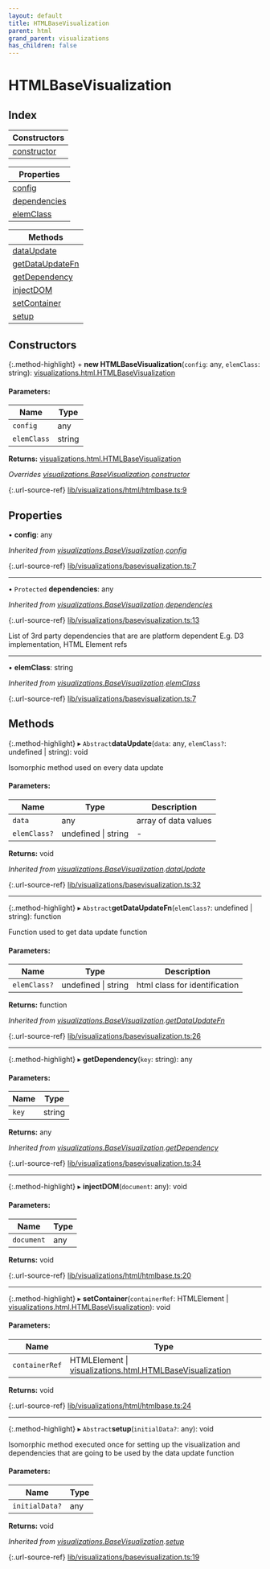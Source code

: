 ```yaml
---
layout: default
title: HTMLBaseVisualization
parent: html
grand_parent: visualizations
has_children: false
---
```


# HTMLBaseVisualization

## Index

| Constructors |
|-----------|
| [constructor](#constructor) |

| Properties |
|-----------|
| [config](#config) |
| [dependencies](#dependencies) |
| [elemClass](#elemclass) |

| Methods |
|-----------|
| [dataUpdate](#dataupdate) |
| [getDataUpdateFn](#getdataupdatefn) |
| [getDependency](#getdependency) |
| [injectDOM](#injectdom) |
| [setContainer](#setcontainer) |
| [setup](#setup) |

## Constructors

{:.method-highlight}
\+ **new HTMLBaseVisualization**(`config`: any, `elemClass`: string): [visualizations.html.HTMLBaseVisualization](../visualizations_html_htmlbasevisualization)

#### Parameters:

Name | Type |
------ | ------ |
`config` | any |
`elemClass` | string |

**Returns:** [visualizations.html.HTMLBaseVisualization](../visualizations_html_htmlbasevisualization)

*Overrides [visualizations.BaseVisualization](../visualizations_basevisualization).[constructor](../visualizations_basevisualization#constructor)*

{:.url-source-ref}
[lib/visualizations/html/htmlbase.ts:9](https://github.com/ascentcore/dataspot/blob/74b97e8/lib/visualizations/html/htmlbase.ts#L9)

## Properties

•  **config**: any

*Inherited from [visualizations.BaseVisualization](../visualizations_basevisualization).[config](../visualizations_basevisualization#config)*

{:.url-source-ref}
[lib/visualizations/basevisualization.ts:7](https://github.com/ascentcore/dataspot/blob/74b97e8/lib/visualizations/basevisualization.ts#L7)

___

• `Protected` **dependencies**: any

*Inherited from [visualizations.BaseVisualization](../visualizations_basevisualization).[dependencies](../visualizations_basevisualization#dependencies)*

{:.url-source-ref}
[lib/visualizations/basevisualization.ts:13](https://github.com/ascentcore/dataspot/blob/74b97e8/lib/visualizations/basevisualization.ts#L13)

List of 3rd party dependencies that are are platform dependent
E.g. D3 implementation, HTML Element refs

___

•  **elemClass**: string

*Inherited from [visualizations.BaseVisualization](../visualizations_basevisualization).[elemClass](../visualizations_basevisualization#elemclass)*

{:.url-source-ref}
[lib/visualizations/basevisualization.ts:7](https://github.com/ascentcore/dataspot/blob/74b97e8/lib/visualizations/basevisualization.ts#L7)

## Methods

{:.method-highlight}
▸ `Abstract`**dataUpdate**(`data`: any, `elemClass?`: undefined \| string): void

Isomorphic method used on every data update

#### Parameters:

Name | Type | Description |
------ | ------ | ------ |
`data` | any | array of data values  |
`elemClass?` | undefined \| string | - |

**Returns:** void

*Inherited from [visualizations.BaseVisualization](../visualizations_basevisualization).[dataUpdate](../visualizations_basevisualization#dataupdate)*

{:.url-source-ref}
[lib/visualizations/basevisualization.ts:32](https://github.com/ascentcore/dataspot/blob/74b97e8/lib/visualizations/basevisualization.ts#L32)

___

{:.method-highlight}
▸ `Abstract`**getDataUpdateFn**(`elemClass?`: undefined \| string): function

Function used to get data update function

#### Parameters:

Name | Type | Description |
------ | ------ | ------ |
`elemClass?` | undefined \| string | html class for identification  |

**Returns:** function

*Inherited from [visualizations.BaseVisualization](../visualizations_basevisualization).[getDataUpdateFn](../visualizations_basevisualization#getdataupdatefn)*

{:.url-source-ref}
[lib/visualizations/basevisualization.ts:26](https://github.com/ascentcore/dataspot/blob/74b97e8/lib/visualizations/basevisualization.ts#L26)

___

{:.method-highlight}
▸ **getDependency**(`key`: string): any

#### Parameters:

Name | Type |
------ | ------ |
`key` | string |

**Returns:** any

*Inherited from [visualizations.BaseVisualization](../visualizations_basevisualization).[getDependency](../visualizations_basevisualization#getdependency)*

{:.url-source-ref}
[lib/visualizations/basevisualization.ts:34](https://github.com/ascentcore/dataspot/blob/74b97e8/lib/visualizations/basevisualization.ts#L34)

___

{:.method-highlight}
▸ **injectDOM**(`document`: any): void

#### Parameters:

Name | Type |
------ | ------ |
`document` | any |

**Returns:** void

{:.url-source-ref}
[lib/visualizations/html/htmlbase.ts:20](https://github.com/ascentcore/dataspot/blob/74b97e8/lib/visualizations/html/htmlbase.ts#L20)

___

{:.method-highlight}
▸ **setContainer**(`containerRef`: HTMLElement \| [visualizations.html.HTMLBaseVisualization](../visualizations_html_htmlbasevisualization)): void

#### Parameters:

Name | Type |
------ | ------ |
`containerRef` | HTMLElement \| [visualizations.html.HTMLBaseVisualization](../visualizations_html_htmlbasevisualization) |

**Returns:** void

{:.url-source-ref}
[lib/visualizations/html/htmlbase.ts:24](https://github.com/ascentcore/dataspot/blob/74b97e8/lib/visualizations/html/htmlbase.ts#L24)

___

{:.method-highlight}
▸ `Abstract`**setup**(`initialData?`: any): void

Isomorphic method executed once for setting up the visualization and dependencies
that are going to be used by the data update function

#### Parameters:

Name | Type |
------ | ------ |
`initialData?` | any |

**Returns:** void

*Inherited from [visualizations.BaseVisualization](../visualizations_basevisualization).[setup](../visualizations_basevisualization#setup)*

{:.url-source-ref}
[lib/visualizations/basevisualization.ts:19](https://github.com/ascentcore/dataspot/blob/74b97e8/lib/visualizations/basevisualization.ts#L19)
